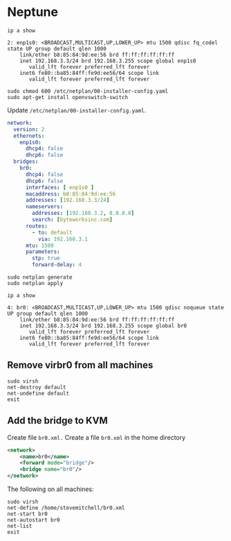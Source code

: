 # Neptune

```shell
ip a show

2: enp1s0: <BROADCAST,MULTICAST,UP,LOWER_UP> mtu 1500 qdisc fq_codel state UP group default qlen 1000
    link/ether b8:85:84:9d:ee:56 brd ff:ff:ff:ff:ff:ff
    inet 192.168.3.3/24 brd 192.168.3.255 scope global enp1s0
       valid_lft forever preferred_lft forever
    inet6 fe80::ba85:84ff:fe9d:ee56/64 scope link
       valid_lft forever preferred_lft forever
```

```
sudo chmod 600 /etc/netplan/00-installer-config.yaml
sudo apt-get install openvswitch-switch
```

Update `/etc/netplan/00-installer-config.yaml`.

```yaml
network:
  version: 2
  ethernets:
    enp1s0:
      dhcp4: false
      dhcp6: false
  bridges:
    br0:
      dhcp4: false
      dhcp6: false
      interfaces: [ enp1s0 ]
      macaddress: b8:85:84:9d:ee:56
      addresses: [192.168.3.3/24]
      nameservers:
        addresses: [192.168.3.2, 8.8.8.8]
        search: [byteworksinc.com]
      routes:
        - to: default
          via: 192.168.3.1
      mtu: 1500
      parameters:
        stp: true
        forward-delay: 4
```

```shell
sudo netplan generate
sudo netplan apply
```

```shell
ip a show

4: br0: <BROADCAST,MULTICAST,UP,LOWER_UP> mtu 1500 qdisc noqueue state UP group default qlen 1000
    link/ether b8:85:84:9d:ee:56 brd ff:ff:ff:ff:ff:ff
    inet 192.168.3.3/24 brd 192.168.3.255 scope global br0
       valid_lft forever preferred_lft forever
    inet6 fe80::ba85:84ff:fe9d:ee56/64 scope link
       valid_lft forever preferred_lft forever
```

## Remove virbr0 from all machines

```shell
sudo virsh
net-destroy default
net-undefine default
exit
```

## Add the bridge to KVM

Create file `br0.xml.`
Create a file `br0.xml` in the home directory

```xml
<network>
    <name>br0</name>
    <forward mode="bridge"/>
    <bridge name="br0"/>
</network>
```

The following on all machines:

```shell
sudo virsh
net-define /home/stevemitchell/br0.xml
net-start br0
net-autostart br0
net-list
exit
```
